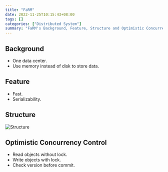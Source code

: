 ```yaml
---
title: "FaRM"
date: 2022-11-25T10:15:43+08:00
tags: []
categories: ["Distributed System"]
summary: "FaRM's Background, Feature, Structure and Optimistic Concurrency Control."
---
```


## Background

* One data center.
* Use memory instead of disk to store data.

## Feature

* Fast.
* Serializability.

## Structure

![Structure](https://oos.axlis.cn/blog/ds/8.png)

## Optimistic Concurrency Control

* Read objects without lock.
* Write objects with lock.
* Check version before commit.

